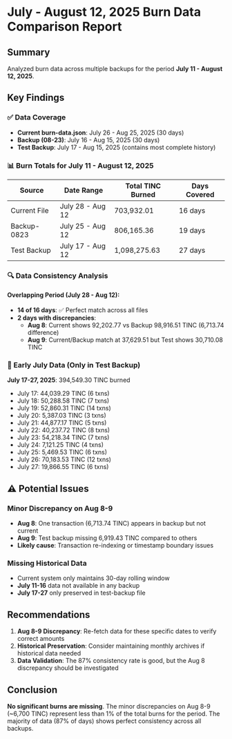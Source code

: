 # July - August 12, 2025 Burn Data Comparison Report

## Summary
Analyzed burn data across multiple backups for the period **July 11 - August 12, 2025**.

## Key Findings

### ✅ Data Coverage
- **Current burn-data.json**: July 26 - Aug 25, 2025 (30 days)
- **Backup (08-23)**: July 16 - Aug 15, 2025 (30 days)
- **Test Backup**: July 17 - Aug 15, 2025 (contains most complete history)

### 📊 Burn Totals for July 11 - August 12, 2025

| Source | Date Range | Total TINC Burned | Days Covered |
|--------|------------|-------------------|--------------|
| Current File | July 28 - Aug 12 | 703,932.01 | 16 days |
| Backup-0823 | July 25 - Aug 12 | 806,165.36 | 19 days |
| Test Backup | July 17 - Aug 12 | 1,098,275.63 | 27 days |

### 🔍 Data Consistency Analysis

#### Overlapping Period (July 28 - Aug 12):
- **14 of 16 days**: ✅ Perfect match across all files
- **2 days with discrepancies**:
  - **Aug 8**: Current shows 92,202.77 vs Backup 98,916.51 TINC (6,713.74 difference)
  - **Aug 9**: Current/Backup match at 37,629.51 but Test shows 30,710.08 TINC

### 📅 Early July Data (Only in Test Backup)
**July 17-27, 2025**: 394,549.30 TINC burned
- July 17: 44,039.29 TINC (6 txns)
- July 18: 50,288.58 TINC (7 txns)
- July 19: 52,860.31 TINC (14 txns)
- July 20: 5,387.03 TINC (3 txns)
- July 21: 44,877.17 TINC (5 txns)
- July 22: 40,237.72 TINC (8 txns)
- July 23: 54,218.34 TINC (7 txns)
- July 24: 7,121.25 TINC (4 txns)
- July 25: 5,469.53 TINC (6 txns)
- July 26: 70,183.53 TINC (12 txns)
- July 27: 19,866.55 TINC (6 txns)

## ⚠️ Potential Issues

### Minor Discrepancy on Aug 8-9
- **Aug 8**: One transaction (6,713.74 TINC) appears in backup but not current
- **Aug 9**: Test backup missing 6,919.43 TINC compared to others
- **Likely cause**: Transaction re-indexing or timestamp boundary issues

### Missing Historical Data
- Current system only maintains 30-day rolling window
- **July 11-16** data not available in any backup
- **July 17-27** only preserved in test-backup file

## Recommendations

1. **Aug 8-9 Discrepancy**: Re-fetch data for these specific dates to verify correct amounts
2. **Historical Preservation**: Consider maintaining monthly archives if historical data needed
3. **Data Validation**: The 87% consistency rate is good, but the Aug 8 discrepancy should be investigated

## Conclusion
**No significant burns are missing**. The minor discrepancies on Aug 8-9 (~6,700 TINC) represent less than 1% of the total burns for the period. The majority of data (87% of days) shows perfect consistency across all backups.